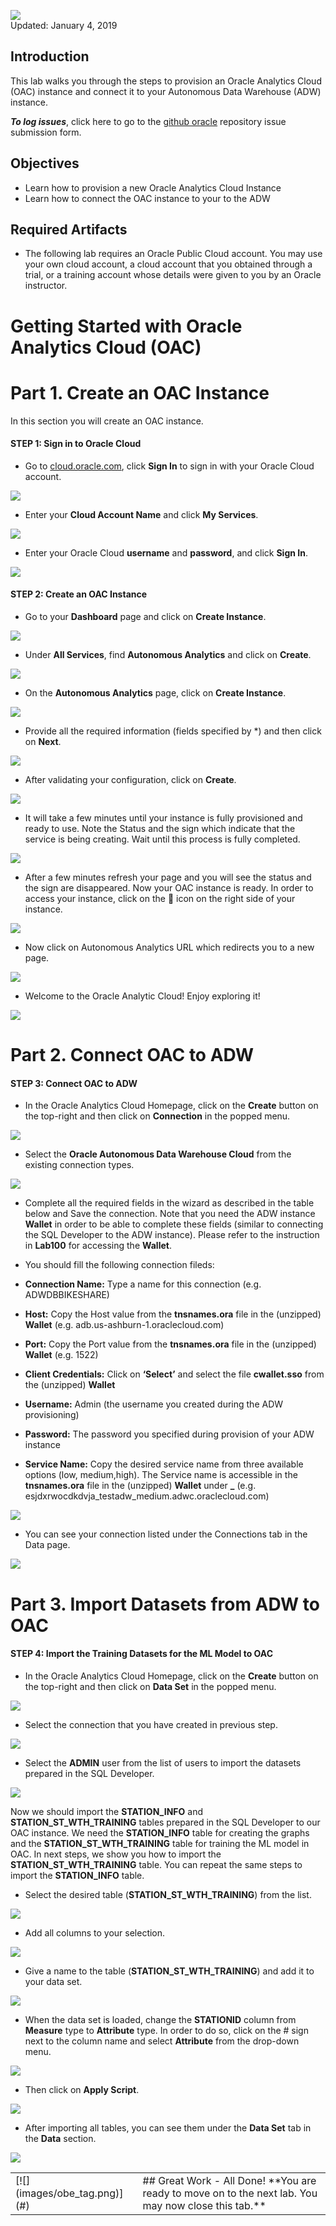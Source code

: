 
![](images/300/Picture300-lab.png)  
Updated: January 4, 2019

## Introduction

This lab walks you through the steps to provision an Oracle Analytics Cloud (OAC) instance and connect it to your Autonomous Data Warehouse (ADW) instance. 


**_To log issues_**, click here to go to the [github oracle](https://github.com/oracle/learning-library/issues/new) repository issue submission form.

## Objectives
-   Learn how to provision a new Oracle Analytics Cloud Instance
-   Learn how to connect the OAC instance to your to the ADW

## Required Artifacts
-   The following lab requires an Oracle Public Cloud account. You may use your own cloud account, a cloud account that you obtained through a trial, or a training account whose details were given to you by an Oracle instructor.



# Getting Started with Oracle Analytics Cloud (OAC)

# Part 1. Create an OAC Instance
In this section you will create an OAC instance.


#### **STEP 1: Sign in to Oracle Cloud**

-   Go to [cloud.oracle.com](https://cloud.oracle.com), click **Sign In** to sign in with your Oracle Cloud account.

![](./images/300/Picture100-2.png)

-   Enter your **Cloud Account Name** and click **My Services**.

![](./images/300/Picture100-3.jpg)

-   Enter your Oracle Cloud **username** and **password**, and click **Sign In**.

![](./images/300/Picture100-4.png)



#### **STEP 2: Create an OAC Instance**

-   Go to your **Dashboard** page and click on **Create Instance**.

![](./images/300/Picture300-21.png)

-   Under **All Services**, find **Autonomous Analytics** and click on **Create**.

![](./images/300/Picture300-22.png)

-   On the **Autonomous Analytics** page, click on **Create Instance**.

![](./images/300/Picture300-23.png)

-   Provide all the required information (fields specified by *) and then click on **Next**.

![](./images/300/Picture300-24.png)

-   After validating your configuration, click on **Create**.

![](./images/300/Picture300-25.png)

-   It will take a few minutes until your instance is fully provisioned and ready to use. Note the Status and the sign which indicate that the service is being creating. Wait until this process is fully completed.

![](./images/300/Picture300-26.png)

-   After a few minutes refresh your page and you will see the status and the sign are disappeared. Now your OAC instance is ready. In order to access your instance, click on the  icon on the right side of your instance.

![](./images/300/Picture300-27.png)

-   Now click on Autonomous Analytics URL which redirects you to a new page.

![](./images/300/Picture300-28.png)


-   Welcome to the Oracle Analytic Cloud! Enjoy exploring it!

![](./images/300/Picture300-29.png)




# Part 2. Connect OAC to ADW

#### **STEP 3: Connect OAC to ADW**

-   In the Oracle Analytics Cloud Homepage, click on the **Create** button on the top-right and then click on **Connection** in the popped menu.

![](./images/300/Picture300-31.png)

-   Select the **Oracle Autonomous Data Warehouse Cloud** from the existing connection types.

![](./images/300/Picture300-32.png)

-   Complete all the required fields in the wizard as described in the table below and Save the connection. Note that you need the ADW instance **Wallet** in order to be able to complete these fields (similar to connecting the SQL Developer to the ADW instance). Please refer to the instruction in **Lab100** for accessing the **Wallet**.


-   You should fill the following connection fileds:

-   **Connection Name:** Type a name for this connection (e.g. ADWDBBIKESHARE)

-   **Host:** Copy the Host value from the **tnsnames.ora** file in the (unzipped) **Wallet** (e.g. adb.us-ashburn-1.oraclecloud.com) 

-   **Port:** Copy the Port value from the **tnsnames.ora** file in the (unzipped) **Wallet** (e.g.  1522)

-   **Client Credentials:** Click on **‘Select’** and select the file **cwallet.sso** from the (unzipped) **Wallet**

-   **Username:** Admin (the username you created during the ADW provisioning)

-   **Password:** The password you specified during provision of your ADW instance

-   **Service Name:** Copy the desired service name from three available options (low, medium,high). The Service name is accessible in the **tnsnames.ora** file in the (unzipped) **Wallet** under **<DatabaseName>_<ServiceLevel>** (e.g.  esjdxrwocdkdvja_testadw_medium.adwc.oraclecloud.com)
  
![](./images/300/Picture300-33.png)


-   You can see your connection listed under the Connections tab in the Data page.

![](./images/300/Picture300-34.png)



# Part 3. Import Datasets from ADW to OAC

#### **STEP 4: Import the Training Datasets for the ML Model to OAC**

-   In the Oracle Analytics Cloud Homepage, click on the **Create** button on the top-right and then click on **Data Set** in the popped menu.

![](./images/300/Picture300-41.png)

-   Select the connection that you have created in previous step.

![](./images/300/Picture300-42.png)

-   Select the **ADMIN** user from the list of users to import the datasets prepared in the SQL Developer.

![](./images/300/Picture300-43.png)


Now we should import the **STATION_INFO** and **STATION_ST_WTH_TRAINING** tables prepared in the SQL Developer to our OAC instance. We need the **STATION_INFO** table for creating the graphs and the **STATION_ST_WTH_TRAINING** table for training the ML model in OAC. In next steps, we show you how to import the **STATION_ST_WTH_TRAINING** table. You can repeat the same steps to import the **STATION_INFO** table.


-   Select the desired table (**STATION_ST_WTH_TRAINING**) from the list.

![](./images/300/Picture300-44.png)

-   Add all columns to your selection.

![](./images/300/Picture300-45.png)

-   Give a name to the table (**STATION_ST_WTH_TRAINING**) and add it to your data set.

![](./images/300/Picture300-46.png)

-   When the data set is loaded, change the **STATIONID** column from **Measure** type to **Attribute** type. In order to do so, click on the # sign next to the column name and select **Attribute** from the drop-down menu.

![](./images/300/Picture300-47.png)


-    Then click on **Apply Script**.

![](./images/300/Picture300-48.png)


-   After importing all tables, you can see them under the **Data Set** tab in the **Data** section.

![](./images/300/Picture300-45.png)

<table>
<tr><td class="td-logo">[![](images/obe_tag.png)](#)</td>
<td class="td-banner">
## Great Work - All Done!
**You are ready to move on to the next lab. You may now close this tab.**
</td>
</tr>
<table>
